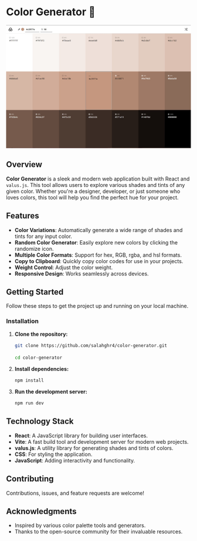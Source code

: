 # Color Generator 🎨

![Color Generator](./public/img.jpg)

## Overview

**Color Generator** is a sleek and modern web application built with React and `valus.js`. This tool allows users to explore various shades and tints of any given color. Whether you're a designer, developer, or just someone who loves colors, this tool will help you find the perfect hue for your project.

## Features

- **Color Variations**: Automatically generate a wide range of shades and tints for any input color.
- **Random Color Generator**: Easily explore new colors by clicking the randomize icon.
- **Multiple Color Formats**: Support for hex, RGB, rgba, and hsl formats.
- **Copy to Clipboard**: Quickly copy color codes for use in your projects.
- **Weight Control**: Adjust the color weight.
- **Responsive Design**: Works seamlessly across devices.

## Getting Started

Follow these steps to get the project up and running on your local machine.

### Installation

1. **Clone the repository:**

    ```bash
    git clone https://github.com/salahghr4/color-generator.git

    cd color-generator
    ```

2. **Install dependencies:**

    ```bash
    npm install
    ```

3. **Run the development server:**

    ```bash
    npm run dev
    ```

## Technology Stack

- **React**: A JavaScript library for building user interfaces.
- **Vite**: A fast build tool and development server for modern web projects.
- **valus.js**: A utility library for generating shades and tints of colors.
- **CSS**: For styling the application.
- **JavaScript**: Adding interactivity and functionality.

## Contributing

Contributions, issues, and feature requests are welcome!

## Acknowledgments

- Inspired by various color palette tools and generators.
- Thanks to the open-source community for their invaluable resources.
